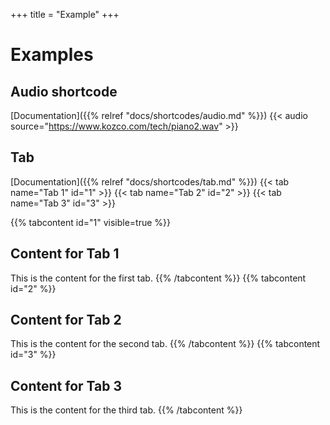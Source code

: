 +++
title = "Example"
+++
# Examples
## Audio shortcode
[Documentation]({{% relref "docs/shortcodes/audio.md" %}})
{{< audio source="https://www.kozco.com/tech/piano2.wav" >}}

## Tab
[Documentation]({{% relref "docs/shortcodes/tab.md" %}})
{{< tab name="Tab 1" id="1" >}}
{{< tab name="Tab 2" id="2" >}}
{{< tab name="Tab 3" id="3" >}}

{{% tabcontent id="1" visible=true %}}
## Content for Tab 1
This is the content for the first tab.
{{% /tabcontent %}}
{{% tabcontent id="2" %}}
## Content for Tab 2
This is the content for the second tab.
{{% /tabcontent %}}
{{% tabcontent id="3" %}}
## Content for Tab 3
This is the content for the third tab.
{{% /tabcontent %}}
